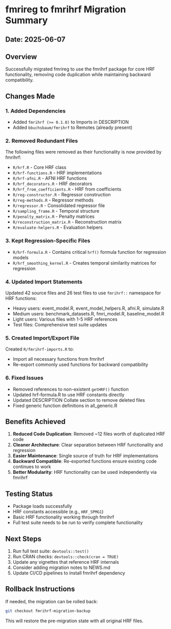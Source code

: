 # fmrireg to fmrihrf Migration Summary

## Date: 2025-06-07

## Overview
Successfully migrated fmrireg to use the fmrihrf package for core HRF functionality, removing code duplication while maintaining backward compatibility.

## Changes Made

### 1. Added Dependencies
- Added `fmrihrf (>= 0.1.0)` to Imports in DESCRIPTION
- Added `bbuchsbaum/fmrihrf` to Remotes (already present)

### 2. Removed Redundant Files
The following files were removed as their functionality is now provided by fmrihrf:
- `R/hrf.R` - Core HRF class
- `R/hrf-functions.R` - HRF implementations  
- `R/hrf-afni.R` - AFNI HRF functions
- `R/hrf_decorators.R` - HRF decorators
- `R/hrf_from_coefficients.R` - HRF from coefficients
- `R/reg-constructor.R` - Regressor construction
- `R/reg-methods.R` - Regressor methods
- `R/regressor.R` - Consolidated regressor file
- `R/sampling_frame.R` - Temporal structure
- `R/penalty_matrix.R` - Penalty matrices
- `R/reconstruction_matrix.R` - Reconstruction matrix
- `R/evaluate-helpers.R` - Evaluation helpers

### 3. Kept Regression-Specific Files
- `R/hrf-formula.R` - Contains critical `hrf()` formula function for regression models
- `R/hrf_smoothing_kernel.R` - Creates temporal similarity matrices for regression

### 4. Updated Import Statements
Updated 42 source files and 26 test files to use `fmrihrf::` namespace for HRF functions:
- Heavy users: event_model.R, event_model_helpers.R, afni.R, simulate.R
- Medium users: benchmark_datasets.R, fmri_model.R, baseline_model.R
- Light users: Various files with 1-5 HRF references
- Test files: Comprehensive test suite updates

### 5. Created Import/Export File
Created `R/fmrihrf-imports.R` to:
- Import all necessary functions from fmrihrf
- Re-export commonly used functions for backward compatibility

### 6. Fixed Issues
- Removed references to non-existent `getHRF()` function
- Updated hrf-formula.R to use HRF constants directly
- Updated DESCRIPTION Collate section to remove deleted files
- Fixed generic function definitions in all_generic.R

## Benefits Achieved

1. **Reduced Code Duplication**: Removed ~12 files worth of duplicated HRF code
2. **Cleaner Architecture**: Clear separation between HRF functionality and regression
3. **Easier Maintenance**: Single source of truth for HRF implementations
4. **Backward Compatible**: Re-exported functions ensure existing code continues to work
5. **Better Modularity**: HRF functionality can be used independently via fmrihrf

## Testing Status

- Package loads successfully
- HRF constants accessible (e.g., `HRF_SPMG1`)
- Basic HRF functionality working through fmrihrf
- Full test suite needs to be run to verify complete functionality

## Next Steps

1. Run full test suite: `devtools::test()`
2. Run CRAN checks: `devtools::check(cran = TRUE)`
3. Update any vignettes that reference HRF internals
4. Consider adding migration notes to NEWS.md
5. Update CI/CD pipelines to install fmrihrf dependency

## Rollback Instructions

If needed, the migration can be rolled back:
```bash
git checkout fmrihrf-migration-backup
```

This will restore the pre-migration state with all original HRF files.